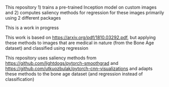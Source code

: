 This repository 1) trains a pre-trained Inception model on custom images and 2) computes saliency methods for regression for these images primarily using 2 different packages

This is a work in progress

This work is based on https://arxiv.org/pdf/1810.03292.pdf, but applying these methods to images that are medical in nature (from the Bone Age dataset) and classified using regression 

This repository uses saliency methods from https://github.com/lightdogs/pytorch-smoothgrad and https://github.com/utkuozbulak/pytorch-cnn-visualizations and adapts these methods to the bone age dataset (and regression instead of classification)
